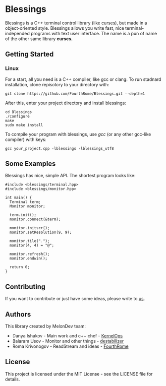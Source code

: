 # Blessings

Blessings is a C++ terminal control library (like curses), but made in a
object-oriented style. Blessings allows you write fast, nice terminal-
independed programs with text user interface. The name is a pun of name
of the other same library **curses**.

## Getting Started
### Linux
For a start, all you need is a C++ compiler, like gcc or clang. To run
stadnard installation, clone repisotory to your directory with:
```
git clone https://github.com/FourthRome/Blessings.git --depth=1
```
After this, enter your project directory and install blessings:
```
cd Blessings
./configure
make
sudo make install
```
To compile your program with blessings, use *gcc* (or any other gcc-like
compiler) with keys:
```
gcc your_project.cpp -lblessings -lblessings_utf8
```

## Some Examples
Blessings has nice, simple API. The shortest program looks like:
```
#include <blessings/terminal.hpp>
#include <blessings/monitor.hpp>

int main() {
  Terminal term;
  Monitor monitor;
  
  term.init();
  monitor.connect(&term);
  
  monitor.initscr();
  monitor.setResolution(9, 9);
  
  monitor.tile(".");
  monitor(4, 4) = "@";
  
  monitor.refresh();
  monitor.endwin();
  
  return 0;
}
```

## Contributing
If you want to contribute or just have some ideas, please write to [us](mailto:destabilizer@opmbx.org).

## Authors
This library created by MelonDev team:
  * Danya Ishakov - Main work and c++ chef - [KernelOps](https://github.com/KernelOps)
  * Balaram Usov - Monitor and other things - [destabilizer](https://github.com/destabilizer)
  * Roma Krivonogov - ReadStream and ideas - [FourthRome](https://github.com/FourthRome)

## License
This project is licensed under the MIT License - see the LICENSE file
for details.

